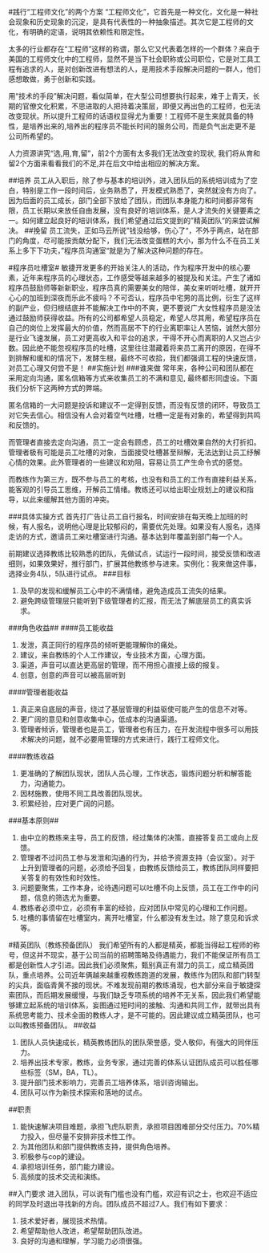 
#践行“工程师文化”的两个方案
“工程师文化”，它首先是一种文化，文化是一种社会现象和历史现象的沉淀，是具有代表性的一种抽象描述。其次它是工程师的文化，有明确的定语，说明其依赖性和限定性。

太多的行业都存在“工程师”这样的称谓，那么它又代表着怎样的一个群体？来自于美国的工程师文化中的工程师，显然不是当下社会职称或公司职位，它是对工具工程有追求的人，是对创新改进有想法的人，是用技术手段解决问题的一群人，他们感想敢做，勇于创新和实践。

用“技术的手段”解决问题，看似简单，在大型公司想要执行起来，难于上青天，长期的官僚文化积累，不思进取的人把持着决策层，即便又再出色的工程师，也无法改变现状。所以提升工程师的话语权显得尤为重要！工程师不是生来就具备的特性，是培养出来的,培养出的程序员不能长时间的服务公司，而是负气出走更不是公司所希望的。

人力资源讲究“选,用,育,留”，前2个方面有太多我们无法改变的现状, 我们将从育和留2个方面来看看我们的不足,并在后文中给出相应的解决方案。

##培养
员工从入职后，除了参与基本的培训外，进入团队后的系统培训成为了空白，特别是工作一段时间后，业务熟悉了，开发模式熟悉了，突然就没有方向了。因为后面的员工成长，部门全部下放给了团队，而团队本身能力和时间都非常有限，员工长期以来放任自由发展，没有良好的培训体系，是人才流失的关键要素之一。如何建立起良好的培训体系，我们希望通过后文提到的”精英团队“的来尝试解决。
##挽留
员工流失，正如马云所说”钱没给够，伤心了“，不外乎两点，站在部门的角度，尽可能按贡献分配下，我们无法改变蛋糕的大小，那为什么不在员工关系上多下下功夫，”程序员沟通室“就是为了解决这种问题的存在。

#程序员吐槽室#
敏捷开发更多的开始关注人的活动，作为程序开发中的核心要素，近年来程序员的心理状态，工作感受等越来越多的被提及和关注。产生了诸如程序员鼓励师等新新职业，程序员真的需要美女的陪伴，美女来听听吐槽，就开开心心的加班到深夜而乐此不疲吗？不可否认，程序员中宅男的高比例，衍生了这样的副产业，但归根结底并不能解决工作中的不爽，更不要说广大女性程序员是没法通过鼓励师获得收益。所有的公司都希望人员稳定，希望人尽其用，希望程序员在自己的岗位上发挥最大的价值，然而高居不下的行业离职率让人苦恼，诚然大部分是行业飞速发展，员工对更高收入和平台的追求，干得不开心而离职的人又岂占少数。因此绝不能忽视程序员的吐槽，这里往往潜藏着将来员工离开的原因，在得不到排解和缓和的情况下，发酵生根，最终不可收拾，我们都强调工程的快速反馈，对员工心理又何尝不是！
##实施计划
###谁来做
常年来，各种公司和团队都在采用定向沟通，匿名信箱等方式来收集员工的不满和意见, 最终都形同虚设。下面我们分析下这两种方式的弊端。

匿名信箱的一大问题是投诉和建议不一定得到反馈，而没有反馈的闭环，导致员工对它失去信心。相信没有人会对着空气吐槽，吐槽一定是有对象的，希望得到共鸣和反馈的。

而管理者直接去定向沟通，员工一定会有顾虑，员工的吐槽效果自然的大打折扣。管理者极有可能是员工吐槽的对象，当面接受吐槽甚至辩解，无法达到让员工纾解心情的效果。此外管理者的一些建议和劝阻，容易让员工产生命令式的感觉。

而教练作为第三方，既不参与员工的考核，也没有和员工的工作有直接利益关系，能客观的引导员工思维，开解员工情绪。教练还可以给出职业规划上的建议和指导，以此来缓解其他方面的冲突。

###具体实操方式
首先打广告让员工自行报名，时间安排在每天晚上加班的时候，有人报名，说明他心理是比较郁闷的，需要优先处理。如果没有人报名，选择走访的方式，邀请员工来吐槽室进行沟通。基本达到年覆盖到部门每一个人。

前期建议选择教练比较熟悉的团队，先做试点，试运行一段时间，接受反馈和改进细则，如果效果好，推行部门，扩展其他教练参与进来。实例化：我来做这件事，选择业务4队，5队进行试点。
###目标
1. 及早的发现和缓解员工心中的不满情绪，避免造成员工流失的结果。
2. 避免跨级管理层只能听到下级管理者的汇报，而无法了解底层员工的真实诉求。

###角色收益##
####员工能收益
1. 发泄，真正同行的程序员的倾听更能理解你的痛处。
2. 建议，来自教练的个人工作建议，专业技术方面，心理方面。
3. 渠道，声音可以直达更高层的管理，而不用担心直接上级的报复。
4. 创意，创意的声音可以被高层听到

####管理者能收益
1. 真正来自底层的声音，绕过了基层管理的利益驱使可能产生的信息不对等。
2. 更广阔的意见和创意收集中心，低成本的沟通渠道。
3. 管理者倾诉，管理者也是员工，管理者也有压力，在开发流程中很多可以用技术解决的问题，就不必要用管理的方式来进行，践行工程师文化。

####教练收益
1. 更准确的了解团队现状，团队人员心理，工作状态，锻炼问题分析和解答能力，沟通能力。
2. 因材施教，使用不同工具改善团队现状。
3. 积累经验，应对更广阔的问题。

###基本原则##
1. 由中立的教练来主导，员工的反馈，经过集体的决策，直接答复员工或向上反馈。
2. 管理者不过问员工参与发泄和沟通的行为，并给予资源支持（会议室）。对于上升到管理者的问题，必须给予回复，由教练反馈给员工，教练团队同样要把关答复的有效性和时效性。
3. 问题要聚焦，工作本身，论待遇问题可以吐槽不向上反馈，员工在工作中的问题，信息的筛选尤为重要。
4. 教练者必须中立，必须有丰富的经验，应对团队中常见的心理和工作问题。
5. 吐槽的事情留在吐槽室内，离开吐槽室，什么都没有发生过。除了意见和诉求等。


#精英团队（教练预备团队）
我们希望所有的人都是精英，都能当得起工程师的称号，但这并不现实，基于公司当前的招聘策略及待遇能力，我们不能保证所有员工都是创新性人才引进。因此我们必须聚焦，甄别真正有潜力的员工，成立精英团队，重点培养。公司近年俩越来越重视教练跑道的发展，教练作为团队和部门转型的尖兵，面临青黄不接的现状。不难发现前期的教练涌现，也大部分来自于敏捷探索团队，而后期发展缓慢，与我们缺乏专项系统的培养不无关系，因此我们希望能够建立起系统的培训体系，妄图通过短时间的接触、沟通和共同工作，就带出具有系统思考能力、技术全面的教练人才，是不可能的。因此建议成立精英团队，也可以叫教练预备团队。
##收益
1. 团队人员快速成长，精英教练团队的团队荣誉感，受人敬仰，有强大的同伴压力。
2. 培养出技术专家，教练，业务专家，通过完善的体系认证团队成员可以胜任哪些标签（SM，BA，TL）。
3. 提升部门技术影响力，完善员工培养体系，培训咨询输出。
4. 团队可以作为新技术探索和落地的试点。

##职责
1. 能快速解决项目难题，承担飞虎队职责，承担项目困难部分交付压力。70%精力投入，但尽量不安排非技术性工作。
2. 为其他团队和部门提供教练支持，提供角色培养。
3. 积极参与cop的建设。
4. 承担培训任务，部门能力建设。
5. 高频度的技术交流和演练。

##入门要求
进入团队，可以说有门槛也没有门槛，欢迎有识之士，也欢迎不适应的同学及时退出寻找新的方向。团队成员不超过7人。我们有如下要求：
1. 技术爱好者，展现技术热情。
2. 希望帮助他人改进，希望帮助团队改进。
3. 良好的沟通和理解，学习能力必须很强。